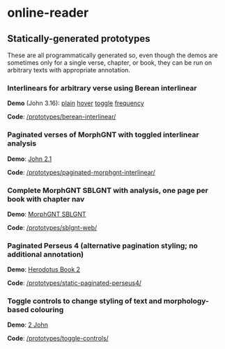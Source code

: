 # online-reader


## Statically-generated prototypes

These are all programmatically generated so, even though the demos are sometimes only for a single verse, chapter, or book, they can be run on arbitrary texts with appropriate annotation.


### Interlinears for arbitrary verse using Berean interlinear

**Demo** (John 3.16): [plain](https://jtauber.github.io/online-reader/berean-interlinear/plain_040316.html) [hover](https://jtauber.github.io/online-reader/berean-interlinear/hover_040316.html) [toggle](https://jtauber.github.io/online-reader/berean-interlinear/toggle_040316.html) [frequency](https://jtauber.github.io/online-reader/berean-interlinear/frequency_040316.html)

**Code**: [/prototypes/berean-interlinear/](https://github.com/jtauber/online-reader/tree/master/prototypes/berean-interlinear/)

### Paginated verses of MorphGNT with toggled interlinear analysis

**Demo**: [John 2.1](https://jtauber.github.io/online-reader/paginated-morphgnt-interlinear/1.html)

**Code**: [/prototypes/paginated-morphgnt-interlinear/](https://github.com/jtauber/online-reader/tree/master/prototypes/paginated-morphgnt-interlinear/)


### Complete MorphGNT SBLGNT with analysis, one page per book with chapter nav

**Demo**: [MorphGNT SBLGNT](https://jtauber.github.io/online-reader/sblgnt-web/)

**Code**: [/prototypes/sblgnt-web/](https://github.com/jtauber/online-reader/tree/master/prototypes/sblgnt-web/)

### Paginated Perseus 4 (alternative pagination styling; no additional annotation)

**Demo**: [Herodotus Book 2](https://jtauber.github.io/online-reader/static-paginated-perseus4/1.html)

**Code**: [/prototypes/static-paginated-perseus4/](https://github.com/jtauber/online-reader/tree/master/prototypes/static-paginated-perseus4/)

### Toggle controls to change styling of text and morphology-based colouring

**Demo**: [2 John](https://jtauber.github.io/online-reader/toggle-controls/2john_01.html)

**Code**: [/prototypes/toggle-controls/](https://github.com/jtauber/online-reader/tree/master/prototypes/toggle-controls/)
